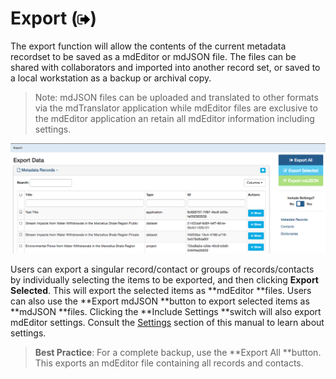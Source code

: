 # Export \(![](/assets/symbol_sign-out_16.png)\)

The export function will allow the contents of the current metadata recordset to be saved as a mdEditor or mdJSON file. The files can be shared with collaborators and imported into another record set, or saved to a local workstation as a backup or archival copy.

> Note: mdJSON files can be uploaded and translated to other formats via the mdTranslator application while mdEditor files are exclusive to the mdEditor application an retain all mdEditor information including settings.

![](/assets/export_window.png)

Users can export a singular record/contact or groups of records/contacts by individually selecting the items to be exported, and then clicking **Export Selected**. This will export the selected items as **mdEditor **files. Users can also use the **Export mdJSON **button to export selected items as **mdJSON **files. Clicking the **Include Settings **switch will also export mdEditor settings. Consult the [Settings](/settings.md) section of this manual to learn about settings.

> **Best Practice**: For a complete backup, use the **Export All **button. This exports an mdEditor file containing all records and contacts.



